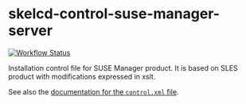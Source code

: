 skelcd-control-suse-manager-server
===================

[![Workflow Status](https://github.com/yast/skelcd-control-suse-manager-server/workflows/CI/badge.svg?branch=master)](
https://github.com/yast/skelcd-control-suse-manager-server/actions?query=branch%3Amaster)


Installation control file for SUSE Manager product. It is based on SLES
product with modifications expressed in xslt.

See also the [documentation for the `control.xml` file][1].

[1]: https://github.com/yast/yast-installation/blob/master/doc/control-file.md
